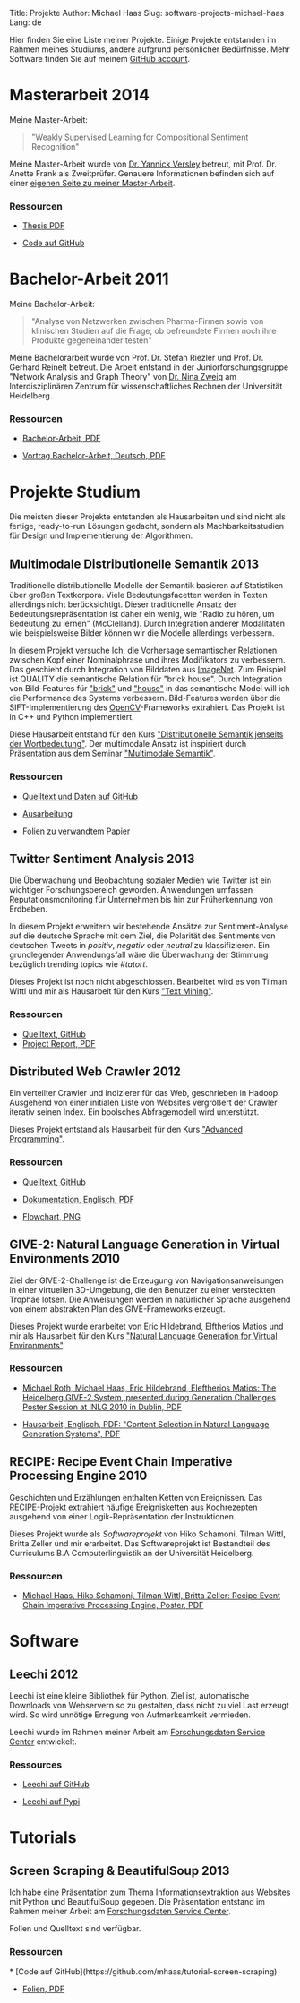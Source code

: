 Title: Projekte
Author: Michael Haas
Slug: software-projects-michael-haas
Lang: de

Hier finden Sie eine Liste meiner Projekte. Einige Projekte entstanden
im Rahmen meines Studiums, andere aufgrund persönlicher Bedürfnisse.
Mehr Software finden Sie auf meinem [GitHub account](https://github.com/mhaas?tab=repositories).


Masterarbeit <span class="item-date">2014</span>
=====================================================
Meine Master-Arbeit:
> "Weakly Supervised Learning for Compositional Sentiment Recognition"

Meine Master-Arbeit wurde von [Dr. Yannick Versley](http://www.versley.de/) betreut,
mit Prof. Dr. Anette Frank als Zweitprüfer.
Genauere Informationen befinden sich auf einer
[eigenen Seite zu meiner Master-Arbeit](ma-thesis).

<h3 class="item-ressources-header">Ressourcen</h3>

<div class="item-ressources" markdown>

* [Thesis PDF](|filename|/downloads/ma-thesis/Master_Thesis-Michael_Haas-Weakly_Supervised_Learning_for_Compositional_Sentiment_Recognition.pdf)

* [Code auf GitHub](https://github.com/mhaas/ma-thesis)

</div>

Bachelor-Arbeit <span class="item-date">2011</span>
=====================================================
Meine Bachelor-Arbeit:
> "Analyse von Netzwerken zwischen Pharma-Firmen sowie von
klinischen Studien auf die Frage, ob befreundete Firmen noch ihre
Produkte gegeneinander testen"

Meine Bachelorarbeit wurde von Prof. Dr. Stefan Riezler und Prof. Dr.
Gerhard Reinelt betreut. Die Arbeit entstand in der Juniorforschungsgruppe
"Network Analysis and Graph Theory" von [Dr. Nina Zweig](http://www.ninasnet.de/)
am Interdisziplinären Zentrum für wissenschaftliches Rechnen der
Universität Heidelberg.

<h3 class="item-ressources-header">Ressourcen</h3>

<div class="item-ressources" markdown>

* [Bachelor-Arbeit, PDF](|filename|/downloads/ba-thesis/ba.pdf)

* [Vortrag Bachelor-Arbeit, Deutsch, PDF](|filename|/downloads/ba-thesis/pres_pruefung.pdf)

</div>


Projekte Studium
===================

Die meisten dieser Projekte entstanden als Hausarbeiten und sind nicht als
fertige, ready-to-run Lösungen gedacht, sondern als Machbarkeitsstudien
für Design und Implementierung der Algorithmen.

Multimodale Distributionelle Semantik <span class="item-date">2013</span>
-----------------------------------------------------------------------
Traditionelle distributionelle Modelle der Semantik basieren auf Statistiken
über großen Textkorpora. Viele Bedeutungsfacetten werden in Texten allerdings nicht
berücksichtigt. Dieser traditionelle Ansatz der Bedeutungsrepräsentation ist
daher ein wenig, wie "Radio zu hören, um Bedeutung zu lernen" (McClelland).
Durch Integration anderer Modalitäten wie beispielsweise Bilder können wir die
Modelle allerdings verbessern.


In diesem Projekt versuche Ich, die Vorhersage semantischer Relationen zwischen
Kopf einer Nominalphrase und ihres Modifikators zu verbessern. Das geschieht
durch Integration von Bilddaten aus [ImageNet](http://www.image-net.org/).
Zum Beispiel ist QUALITY die semantische Relation für "brick house". Durch Integration von
Bild-Features für ["brick"](http://www.image-net.org/synset?wnid=n02897820)
und ["house"](http://www.image-net.org/synset?wnid=n03544360) in das
semantische Model will ich die Performance des Systems verbessern.
Bild-Features werden über die SIFT-Implementierung des [OpenCV](http://www.opencv.org/)-Frameworks
extrahiert. Das Projekt ist in C++ und Python implementiert.

Diese Hausarbeit entstand für den Kurs
["Distributionelle Semantik jenseits der Wortbedeutung"](http://www.cl.uni-heidelberg.de/courses/ss13/distribsem/).
Der multimodale Ansatz ist inspiriert durch Präsentation aus dem Seminar
["Multimodale Semantik"](http://www.cl.uni-heidelberg.de/courses/ss13/multisem/).


<h3 class="item-ressources-header">Ressourcen</h3>

<div class="item-ressources" markdown>

* [Quelltext und Daten auf GitHub](https://github.com/mhaas/semrel-pictoral)

* [Ausarbeitung](|filename|/downloads/semrel-pictoral/report.pdf)

* [Folien zu verwandtem Papier](|filename|/downloads/semrel-pictoral/slides.pdf)

</div>



Twitter Sentiment Analysis <span class="item-date">2013</span>
--------------------------------------------------------------

Die Überwachung und Beobachtung sozialer Medien wie Twitter ist ein
wichtiger Forschungsbereich geworden. Anwendungen umfassen
Reputationsmonitoring für Unternehmen bis hin zur Früherkennung von Erdbeben.

In diesem Projekt erweitern wir bestehende Ansätze zur Sentiment-Analyse auf
die deutsche Sprache mit dem Ziel, die Polarität des Sentiments von deutschen
Tweets in *positiv*, *negativ* oder *neutral* zu klassifizieren.
Ein grundlegender Anwendungsfall wäre die Überwachung der Stimmung bezüglich
trending topics wie *#tatort*.

Dieses Projekt ist noch nicht abgeschlossen. Bearbeitet wird es von Tilman Wittl
und mir als Hausarbeit für den Kurs 
["Text Mining"](http://www.cl.uni-heidelberg.de/courses/ws12/textmining/).

<h3 class="item-ressources-header">Ressourcen</h3>

<div class="item-ressources" markdown>

* [Quelltext, GitHub](https://github.com/mhaas/twitter-sentiment-analysis)
* [Project Report, PDF](|filename|/downloads/twitter-sentiment-analysis/report.pdf)

</div>

Distributed Web Crawler <span class="item-date">2012</span>
-----------------------------------------------------------
Ein verteilter Crawler und Indizierer für das Web, geschrieben in Hadoop.
Ausgehend von einer initialen Liste von Websites vergrößert der Crawler
iterativ seinen Index. Ein boolsches Abfragemodell wird unterstützt.

Dieses Projekt entstand als Hausarbeit für den Kurs
["Advanced Programming"](http://www.cl.uni-heidelberg.de/courses/ss12/advancedprog/).


<h3 class="item-ressources-header">Ressourcen</h3>

<div class="item-ressources" markdown>

* [Quelltext, GitHub](https://github.com/mhaas/distributed-crawl)

* [Dokumentation, Englisch, PDF](|filename|/downloads/distributed-crawler/report.pdf)

* [Flowchart, PNG](|filename|/downloads/distributed-crawler/flowchart.png)

</div>

GIVE-2: Natural Language Generation in Virtual Environments <span class="item-date">2010</span>
---------------------------------------------------------------------------------------

Ziel der GIVE-2-Challenge ist die Erzeugung von Navigationsanweisungen in einer
virtuellen 3D-Umgebung, die den Benutzer zu einer versteckten Trophäe lotsen.
Die Anweisungen werden in natürlicher Sprache ausgehend von einem abstrakten
Plan des GIVE-Frameworks erzeugt.

Dieses Projekt wurde erarbeitet von Eric Hildebrand, Elftherios Matios und mir als
Hausarbeit für den Kurs
["Natural Language Generation for Virtual Environments"](http://www.cl.uni-heidelberg.de/courses/ws09/generation/).

<h3 class="item-ressources-header">Ressourcen</h3>

<div class="item-ressources" markdown>

* [Michael Roth, Michael Haas, Eric Hildebrand, Eleftherios Matios: The Heidelberg GIVE-2 System, presented during Generation Challenges Poster Session at INLG 2010 in Dublin, PDF](|filename|/downloads/give2/GIVE-2-Heidelberg.pdf)

* [Hausarbeit, Englisch, PDF: "Content Selection in Natural Language Generation Systems", PDF](|filename|/downloads/give2/hausarbeit.pdf)

</div>

RECIPE: Recipe Event Chain Imperative Processing Engine <span class="item-date">2010</span>
-------------------------------------------------------
Geschichten und Erzählungen enthalten Ketten von Ereignissen.
Das RECIPE-Projekt extrahiert häufige Ereignisketten aus Kochrezepten
ausgehend von einer Logik-Repräsentation der Instruktionen.

Dieses Projekt wurde als *Softwareprojekt* von Hiko Schamoni, Tilman Wittl,
Britta Zeller und mir erarbeitet. Das Softwareprojekt ist Bestandteil
des Curriculums B.A Computerlinguistik an der Universität Heidelberg.

<h3 class="item-ressources-header">Ressourcen</h3>
<div class="item-ressources" markdown>

* [Michael Haas, Hiko Schamoni, Tilman Wittl, Britta Zeller: Recipe Event Chain Imperative Processing Engine, Poster, PDF]()

</div>


Software
========
Leechi <span class="item-date">2012</span>
-------------------------------------------
Leechi ist eine kleine Bibliothek für Python. Ziel ist, automatische
Downloads von Webservern so zu gestalten, dass nicht zu viel Last erzeugt wird.
So wird unnötige Erregung von Aufmerksamkeit vermieden.

Leechi wurde im Rahmen meiner Arbeit am 
[Forschungsdaten Service Center](http://service.informatik.uni-mannheim.de/)
entwickelt.

<h3 class="item-ressources-header">Ressources</h3>

<div class="item-ressources" markdown>

* [Leechi auf GitHub](https://github.com/mhaas/leechi)

* [Leechi auf Pypi](https://pypi.python.org/pypi/Leechi/)

</div>


Tutorials
=========
Screen Scraping & BeautifulSoup <span class="item-date">2013</span>
-------------------------------------------------------------------
Ich habe eine Präsentation zum Thema Informationsextraktion aus
Websites mit Python und BeautifulSoup gegeben. Die Präsentation
entstand im Rahmen meiner Arbeit am 
[Forschungsdaten Service Center](http://service.informatik.uni-mannheim.de/).

Folien und Quelltext sind verfügbar.

<h3 class="item-ressources-header">Ressourcen</h3>

<div class="item-ressources" markdown>
* [Code auf GitHub](https://github.com/mhaas/tutorial-screen-scraping)

* [Folien, PDF](|filename|/downloads/tutorial-screen-scraping/slides.pdf)
</div>



